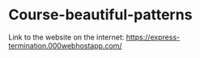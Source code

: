 # Course-beautiful-patterns
Link to the website on the internet: https://express-termination.000webhostapp.com/
